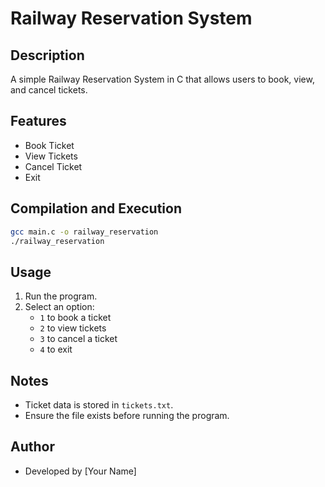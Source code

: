 # Railway Reservation System

## Description
A simple Railway Reservation System in C that allows users to book, view, and cancel tickets.

## Features
- Book Ticket
- View Tickets
- Cancel Ticket
- Exit

## Compilation and Execution
```sh
gcc main.c -o railway_reservation
./railway_reservation
```

## Usage
1. Run the program.
2. Select an option:
   - `1` to book a ticket
   - `2` to view tickets
   - `3` to cancel a ticket
   - `4` to exit

## Notes
- Ticket data is stored in `tickets.txt`.
- Ensure the file exists before running the program.

## Author
- Developed by [Your Name]

